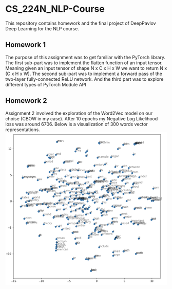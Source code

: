 # CS_224N_NLP-Course

This repository contains homework and the final project of DeepPavlov Deep Learning for the NLP course.

## Homework 1
The purpose of this assignment was to get familiar with the PyTorch library. The first sub-part was to implement the flatten function of an input tensor. Meaning given an input tensor of shape N x C x H x W we want to return N x (C x H x W). The second sub-part was to implement a forward pass of the two-layer fully-connected ReLU network. And the third part was to explore different types of PyTorch Module API


## Homework 2
Assignment 2 involved the exploration of the Word2Vec model on our choise (CBOW in my case). After 10 epochs my Negative Log Likelihood loss was around 6706. Below is a visualization of 300 words vector representations. ![](./assets/word2vec.png)
